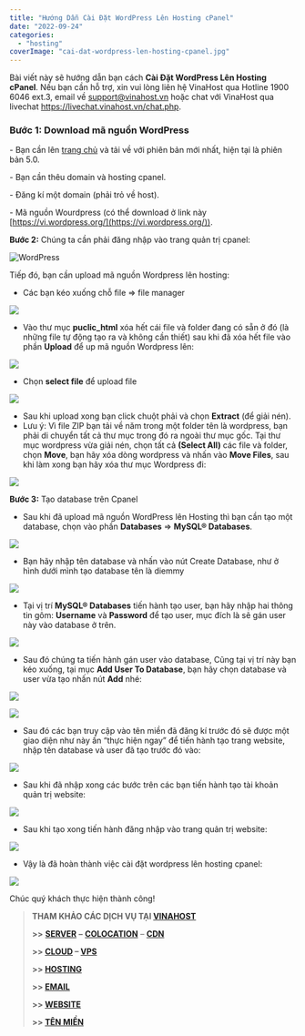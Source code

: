 ```yaml
---
title: "Hướng Dẫn Cài Đặt WordPress Lên Hosting cPanel"
date: "2022-09-24"
categories: 
  - "hosting"
coverImage: "cai-dat-wordpress-len-hosting-cpanel.jpg"
---
```


Bài viết này sẽ hướng dẫn bạn cách **Cài Đặt WordPress Lên Hosting cPanel**. Nếu bạn cần hỗ trợ, xin vui lòng liên hệ VinaHost qua Hotline 1900 6046 ext.3, email về support@vinahost.vn hoặc chat với VinaHost qua livechat https://livechat.vinahost.vn/chat.php.

### Bước 1: Download mã nguồn WordPress

\- Bạn cần lên [trang chủ](https://wordpress.org/download/) và tải về với phiên bản mới nhất, hiện tại là phiên bản 5.0.

\- Bạn cần thêu domain và hosting cpanel.

\- Đăng kí một domain (phải trỏ về host).

\- Mã nguồn Wourdpress (có thể download ở link này [https://vi.wordpress.org/](https://vi.wordpress.org/)).

**Bước 2:** Chúng ta cần phải đăng nhập vào trang quản trị cpanel:

![WordPress](images/cai-dat-wordpress-len-hosting-cpanel-1.png)

Tiếp đó, bạn cần upload mã nguồn Wordpress lên hosting:

- Các bạn kéo xuống chỗ file => file manager

![](images/cai-dat-wordpress-len-hosting-cpanel-2.png)

- Vào thư mục **puclic\_html** xóa hết cái file và folder đang có sẵn ở đó (là những file tự động tạo ra và không cần thiết) sau khi đã xóa hết file vào phần **Upload** để up mã nguồn Wordpress lên:

![](images/cai-dat-wordpress-len-hosting-cpanel-3.png)

- Chọn **select file** để upload file

![](images/cai-dat-wordpress-len-hosting-cpanel-4.png)

- Sau khi upload xong bạn click chuột phải và chọn **Extract** (để giải nén).
- Lưu ý: Vì file ZIP bạn tải về năm trong một folder tên là wordpress, bạn phải di chuyển tất cả thư mục trong đó ra ngoài thư mục gốc. Tại thư mục wordpress vừa giải nén, chọn tất cả **(Select All)** các file và folder, chọn **Move**, bạn hãy xóa dòng wordpress và nhấn vào **Move Files**, sau khi làm xong bạn hãy xóa thư mục Wordpress đi:

![](images/cai-dat-wordpress-len-hosting-cpanel-5.png)

**Bước 3:** Tạo database trên Cpanel

- Sau khi đã upload mã nguồn WordPress lên Hosting thì bạn cần tạo một database, chọn vào phần **Databases** => **MySQL® Databases**.

![](images/cai-dat-wordpress-len-hosting-cpanel-6.png)

- Bạn hãy nhập tên database và nhấn vào nút Create Database, như ở hình dưới mình tạo database tên là diemmy

![](images/cai-dat-wordpress-len-hosting-cpanel-7.png)

- Tại vị trí **MySQL® Databases** tiến hành tạo user, bạn hãy nhập hai thông tin gôm: **Username** và **Password** để tạo user, mục đích là sẽ gán user này vào database ở trên.

![](images/cai-dat-wordpress-len-hosting-cpanel-8.png)

- Sau đó chúng ta tiến hành gán user vào database, Cũng tại vị trí này bạn kéo xuống, tại mục **Add User To Database**, bạn hãy chọn database và user vừa tạo nhấn nút **Add** nhé:

![](images/cai-dat-wordpress-len-hosting-cpanel-9.png)

![](images/cai-dat-wordpress-len-hosting-cpanel-10.png)

- Sau đó các bạn truy cập vào tên miền đã đăng kí trước đó sẽ được một giao diện như này ấn “thực hiện ngay” để tiến hành tạo trang website, nhập tên database và user đã tạo trước đó vào:

![](images/cai-dat-wordpress-len-hosting-cpanel-11.png)

- Sau khi đã nhập xong các bước trên các bạn tiến hành tạo tài khoản quản trị website:

![](images/cai-dat-wordpress-len-hosting-cpanel-12.png)

- Sau khi tạo xong tiến hành đăng nhập vào trang quản trị website:

![](images/cai-dat-wordpress-len-hosting-cpanel-13.png)

- Vậy là đã hoàn thành việc cài đặt wordpress lên hosting cpanel:

![](images/cai-dat-wordpress-len-hosting-cpanel-14.png)

Chúc quý khách thực hiện thành công!

> **THAM KHẢO CÁC DỊCH VỤ TẠI [VINAHOST](https://vinahost.vn/)**
> 
> **\>>** [**SERVER**](https://vinahost.vn/thue-may-chu-rieng/) **–** [**COLOCATION**](https://vinahost.vn/colocation.html) – [**CDN**](https://vinahost.vn/dich-vu-cdn-chuyen-nghiep)
> 
> **\>> [CLOUD](https://vinahost.vn/cloud-server-gia-re/) – [VPS](https://vinahost.vn/vps-ssd-chuyen-nghiep/)**
> 
> **\>> [HOSTING](https://vinahost.vn/wordpress-hosting)**
> 
> **\>> [EMAIL](https://vinahost.vn/email-hosting)**
> 
> **\>> [WEBSITE](http://vinawebsite.vn/)**
> 
> **\>> [TÊN MIỀN](https://vinahost.vn/ten-mien-gia-re/)**
